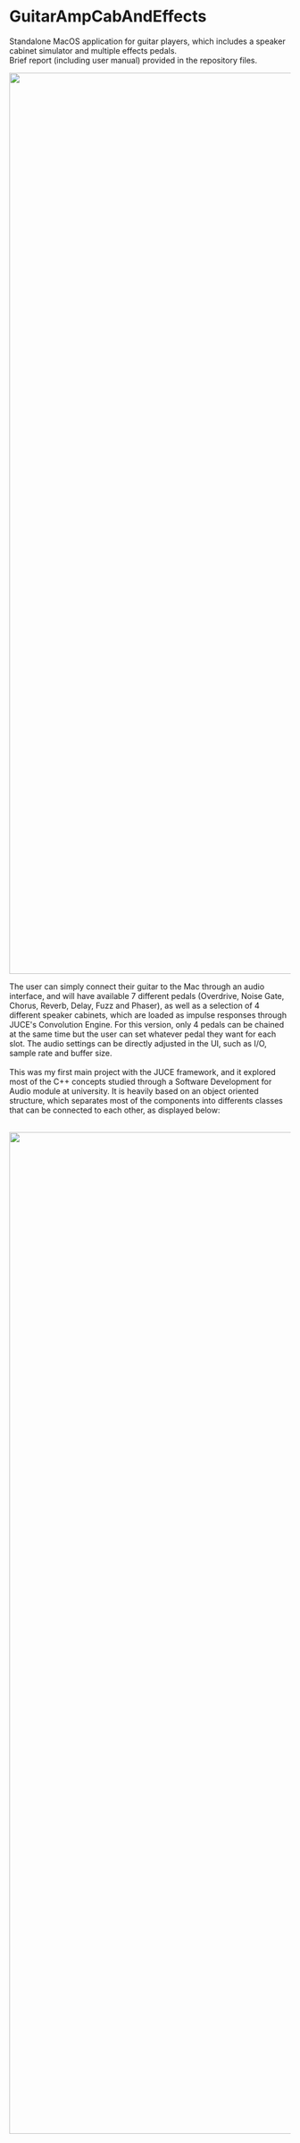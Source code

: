 # GuitarAmpCabAndEffects
Standalone MacOS application for guitar players, which includes a speaker cabinet simulator and multiple effects pedals.
<br>
Brief report (including user manual) provided in the repository files.

<p align="center">
<img width="1612" alt="Screenshot 2021-09-04 at 17 54 51" src="https://user-images.githubusercontent.com/90060036/132102427-a6dc429c-247c-49f7-99af-a6dcacb7f6a6.png">
</p>

The user can simply connect their guitar to the Mac through an audio interface, and will have available 7 different pedals (Overdrive, Noise Gate, Chorus, Reverb, Delay, Fuzz and Phaser), as well as a selection of 4 different speaker cabinets, which are loaded as impulse responses through JUCE's Convolution Engine. For this version, only 4 pedals can be chained at the same time but the user can set whatever pedal they want for each slot. The audio settings can be directly adjusted in the UI, such as I/O, sample rate and buffer size.
<br><br>
This was my first main project with the JUCE framework, and it explored most of the C++ concepts studied through a Software Development for Audio module at university. It is heavily based on an object oriented structure, which separates most of the components into differents classes that can be connected to each other, as displayed below:
<br><br>
<p align="center">
<img width="1792" alt="Screenshot 2021-09-04 at 17 52 20" src="https://user-images.githubusercontent.com/90060036/132102359-95c66f3c-47ef-421c-99ce-551a557b38f5.png">
</p>

